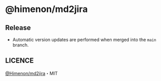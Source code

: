 # @himenon/md2jira

## Release

- Automatic version updates are performed when merged into the `main` branch.

## LICENCE

[@Himenon/md2jira](https://github.com/Himenon/md2jira)・MIT
